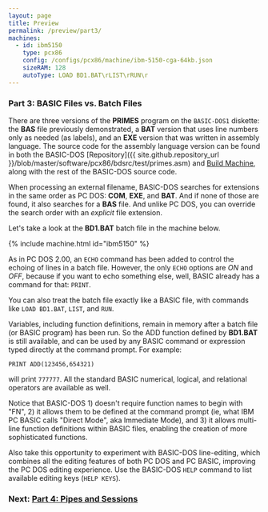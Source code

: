 ```yaml
---
layout: page
title: Preview
permalink: /preview/part3/
machines:
  - id: ibm5150
    type: pcx86
    config: /configs/pcx86/machine/ibm-5150-cga-64kb.json
    sizeRAM: 128
    autoType: LOAD BD1.BAT\rLIST\rRUN\r
---
```


### Part 3: BASIC Files vs. Batch Files

There are three versions of the **PRIMES** program on the `BASIC-DOS1` diskette:
the **BAS** file previously demonstrated, a **BAT** version that uses line numbers
only as needed (as labels), and an **EXE** version that was written in assembly
language.  The source code for the assembly language version can be found in both
the BASIC-DOS [Repository]({{ site.github.repository_url }}/blob/master/software/pcx86/bdsrc/test/primes.asm)
and [Build Machine](/build/), along with the rest of the BASIC-DOS source code.

When processing an external filename, BASIC-DOS searches for extensions in the
same order as PC DOS: **COM**, **EXE**, and **BAT**.  And if none of those
are found, it also searches for a **BAS** file.  And unlike PC DOS, you can
override the search order with an *explicit* file extension.

Let's take a look at the **BD1.BAT** batch file in the machine below.

{% include machine.html id="ibm5150" %}

As in PC DOS 2.00, an `ECHO` command has been added to control the echoing
of lines in a batch file.  However, the only `ECHO` options are *ON* and *OFF*,
because if you want to echo something else, well, BASIC already has a command
for that: `PRINT`.

You can also treat the batch file exactly like a BASIC file, with commands
like `LOAD BD1.BAT`, `LIST`, and `RUN`.

Variables, including function definitions, remain in memory after a batch file
(or BASIC program) has been run.  So the ADD function defined by **BD1.BAT**
is still available, and can be used by any BASIC command or expression typed
directly at the command prompt.  For example:

    PRINT ADD(123456,654321)

will print `777777`.  All the standard BASIC numerical, logical, and relational
operators are available as well.

Notice that BASIC-DOS 1) doesn't require function names to begin with "FN",
2) it allows them to be defined at the command prompt (ie, what IBM PC BASIC
calls "Direct Mode", aka Immediate Mode), and 3) it allows multi-line function
definitions within BASIC files, enabling the creation of more sophisticated
functions.

Also take this opportunity to experiment with BASIC-DOS line-editing, which
combines all the editing features of both PC DOS and PC BASIC, improving the
PC DOS editing experience.  Use the BASIC-DOS `HELP` command to list available
editing keys (`HELP KEYS`).

### Next: [Part 4: Pipes and Sessions](../part4/)